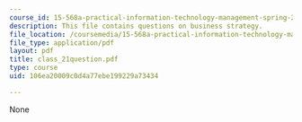 ```yaml
---
course_id: 15-568a-practical-information-technology-management-spring-2005
description: This file contains questions on business strategy.
file_location: /coursemedia/15-568a-practical-information-technology-management-spring-2005/106ea20009c0d4a77ebe199229a73434_class_21question.pdf
file_type: application/pdf
layout: pdf
title: class_21question.pdf
type: course
uid: 106ea20009c0d4a77ebe199229a73434

---
```

None